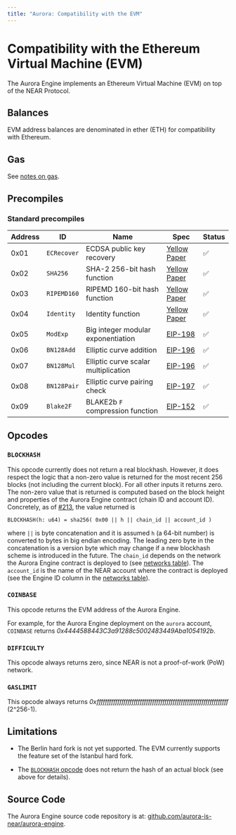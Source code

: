 ```yaml
---
title: "Aurora: Compatibility with the EVM"
---
```


# Compatibility with the Ethereum Virtual Machine (EVM)

The Aurora Engine implements an Ethereum Virtual Machine (EVM) on top of the
NEAR Protocol.

## Balances

EVM address balances are denominated in ether (ETH) for compatibility with
Ethereum.

## Gas

See [notes on gas](gas.md).

## Precompiles

### Standard precompiles

<div id="compat-evm-precompiles-table"></div>

Address | ID          | Name                                 | Spec           | Status
------- | ----------- | ------------------------------------ | -------------- | ------
0x01    | `ECRecover` | ECDSA public key recovery            | [Yellow Paper] | ✅
0x02    | `SHA256`    | SHA-2 256-bit hash function          | [Yellow Paper] | ✅
0x03    | `RIPEMD160` | RIPEMD 160-bit hash function         | [Yellow Paper] | ✅
0x04    | `Identity`  | Identity function                    | [Yellow Paper] | ✅
0x05    | `ModExp`    | Big integer modular exponentiation   | [EIP-198]      | ✅
0x06    | `BN128Add`  | Elliptic curve addition              | [EIP-196]      | ✅
0x07    | `BN128Mul`  | Elliptic curve scalar multiplication | [EIP-196]      | ✅
0x08    | `BN128Pair` | Elliptic curve pairing check         | [EIP-197]      | ✅
0x09    | `Blake2F`   | BLAKE2b `F` compression function     | [EIP-152]      | ✅

[Yellow Paper]: https://ethereum.github.io/yellowpaper/paper.pdf
[EIP-152]:      https://eips.ethereum.org/EIPS/eip-152
[EIP-196]:      https://eips.ethereum.org/EIPS/eip-196
[EIP-197]:      https://eips.ethereum.org/EIPS/eip-197
[EIP-198]:      https://eips.ethereum.org/EIPS/eip-198

## Opcodes

### `BLOCKHASH`

This opcode currently does not return a real blockhash.
However, it does respect the logic that a non-zero value is returned for the most recent 256 blocks (not including the current block).
For all other inputs it returns zero.
The non-zero value that is returned is computed based on the block height and properties of the Aurora Engine contract (chain ID and account ID).
Concretely, as of [#213](https://github.com/aurora-is-near/aurora-engine/pull/213/), the value returned is

```text
BLOCKHASH(h: u64) = sha256( 0x00 || h || chain_id || account_id )
```

where `||` is byte concatenation and it is assumed `h` (a 64-bit number) is converted to bytes in big endian encoding.
The leading zero byte in the concatenation is a version byte which may change if a new blockhash scheme is introduced in the future.
The `chain_id` depends on the network the Aurora Engine contract is deployed to (see [networks table](/develop/networks.html#networks)).
The `account_id` is the name of the NEAR account where the contract is deployed (see the Engine ID column in the [networks table](https://doc.aurora.dev/develop/networks.html#networks)).

### `COINBASE`

This opcode returns the EVM address of the Aurora Engine.

For example, for the Aurora Engine deployment on the `aurora` account,
`COINBASE` returns _0x4444588443C3a91288c5002483449Aba1054192b_.

### `DIFFICULTY`

This opcode always returns zero, since NEAR is not a proof-of-work (PoW)
network.

### `GASLIMIT`

This opcode always returns
_0xffffffffffffffffffffffffffffffffffffffffffffffffffffffffffffffff_
(2^256-1).

## Limitations

- The Berlin hard fork is not yet supported. The EVM currently supports the
  feature set of the Istanbul hard fork.

- The [`BLOCKHASH` opcode](#blockhash) does not return the hash of an actual block (see above for details).

## Source Code

The Aurora Engine source code repository is at:
[github.com/aurora-is-near/aurora-engine](https://github.com/aurora-is-near/aurora-engine).
